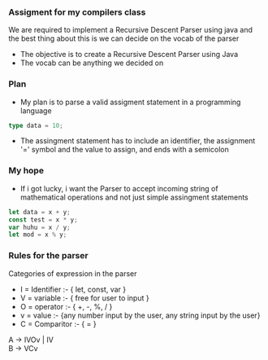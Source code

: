 
### Assigment for my compilers class

We are required to implement a Recursive Descent Parser using java and the best thing about this is
we can decide on the vocab of the parser

- The objective is to create a Recursive Descent Parser using Java
- The vocab can be anything we decided on

### Plan

- My plan is to parse a valid assigment statement in a programming language
```ts
type data = 10;
```
- The assingment statement has to include an identifier, the assignment '=' symbol and the value to
	assign, and ends with a semicolon

### My hope

- If i got lucky, i want the Parser to accept incoming string of mathematical operations and not
	just simple assingment statements

```ts
let data = x + y;
const test = x * y;
var huhu = x / y;
let mod = x % y;
```

### Rules for the parser
Categories of expression in the parser

- I = Identifier :- { let, const, var }
- V = variable :- { free for user to input }
- O = operator :- { +, -, %, / }
- v = value :- {any number input by the user, any string input by the user}
- C = Comparitor :- { = }

A -> IVOv | IV <br /> 
B -> VCv


